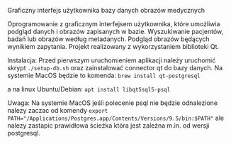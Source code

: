 Graficzny interfejs użytkownika bazy danych obrazów medycznych

Oprogramowanie z graficznym interfejsem użytkownika, które umożliwia podgląd danych i obrazów zapisanych
w bazie. Wyszukiwanie pacjentów, badań lub obrazów według metadanych. Podgląd obrazów będących
wynikiem zapytania. Projekt realizowany z wykorzystaniem biblioteki Qt.


Instalacja:
Przed pierwszym uruchomieniem aplikacji należy uruchomić skrypt `./setup-db.sh`
oraz zainstalować connector qt do bazy danych. Na systemie MacOS będzie to komenda: 
`brew install qt-postgresql`

a na linux Ubuntu/Debian:
`apt install libqt5sql5-psql`

Uwaga: Na systemie MacOS jeśli polecenie psql nie będzie odnalezione nalezy zaczac od
komendy `export PATH="/Applications/Postgres.app/Contents/Versions/9.5/bin:$PATH"`
ale nalezy zastapic prawidłowa ścieżka która jest zależna m.in. od wersji postgresql.
